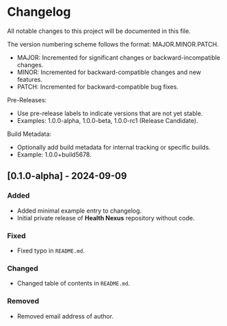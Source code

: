 # Changelog

All notable changes to this project will be documented in this file.

The version numbering scheme follows the format: MAJOR.MINOR.PATCH.

- MAJOR: Incremented for significant changes or backward-incompatible changes.
- MINOR: Incremented for backward-compatible changes and new features.
- PATCH: Incremented for backward-compatible bug fixes.

Pre-Releases:

- Use pre-release labels to indicate versions that are not yet stable.
- Examples: 1.0.0-alpha, 1.0.0-beta, 1.0.0-rc1 (Release Candidate).

Build Metadata:

- Optionally add build metadata for internal tracking or specific builds.
- Example: 1.0.0+build5678.

## [0.1.0-alpha] - 2024-09-09

### Added
- Added minimal example entry to changelog.
- Initial private release of **Health Nexus** repository without code.

### Fixed
- Fixed typo in `README.md`.

### Changed 
- Changed table of contents in `README.md`.

### Removed
- Removed email address of author.